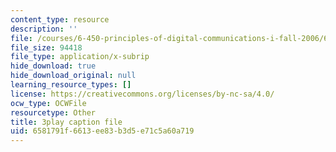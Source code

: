 ```yaml
---
content_type: resource
description: ''
file: /courses/6-450-principles-of-digital-communications-i-fall-2006/6581791f6613ee83b3d5e71c5a60a719_cfL8blVkE1E.srt
file_size: 94418
file_type: application/x-subrip
hide_download: true
hide_download_original: null
learning_resource_types: []
license: https://creativecommons.org/licenses/by-nc-sa/4.0/
ocw_type: OCWFile
resourcetype: Other
title: 3play caption file
uid: 6581791f-6613-ee83-b3d5-e71c5a60a719
---
```

